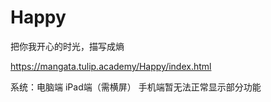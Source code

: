 # Happy

把你我开心的时光，描写成熵

https://mangata.tulip.academy/Happy/index.html

系统：电脑端 iPad端（需横屏） 手机端暂无法正常显示部分功能